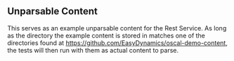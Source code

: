 ## Unparsable Content

This serves as an example unparsable content for the Rest Service. As long as the directory the 
example content is stored in matches one of the directories found at https://github.com/EasyDynamics/oscal-demo-content,
the tests will then run with them as actual content to parse. 

